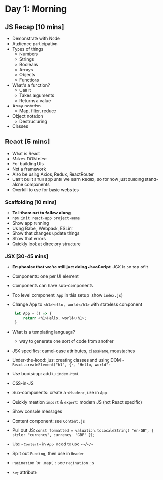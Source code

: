 # Day 1: Morning

## JS Recap [10 mins]

- Demonstrate with Node
- Audience participation
- Types of things
    - Numbers
    - Strings
    - Booleans
    - Arrays
    - Objects
    - Functions
- What's a function?
    - Call it
    - Takes arguments
    - Returns a value
- Array notation
    - Map, filter, reduce
- Object notation
    - Destructuring
- Classes


## React [5 mins]

- What is React
- Makes DOM nice
- For building UIs
- Not a framework
- Also be using Axios, Redux, ReactRouter
- Can't built a full app until we learn Redux, so for now just building stand-alone components
- Overkill to use for basic websites

### Scaffolding [10 mins]

- **Tell them not to follow along**
- `npm init react-app project-name`
- Show app running
- Using Babel, Webpack, ESLint
- Show that changes update things
- Show that errors
- Quickly look at directory structure

### JSX [30-45 mins]

- **Emphasise that we're still just doing JavaScript**: JSX is on top of it
- Components: one per UI element
- Components can have sub-components
- Top level component: `App` in this setup (show `index.js`)
- Change App to `<h1>Hello, world</h1>` with stateless component

   ```js
    let App = () => {
        return <h1>Hello, world</h1>;
    };
    ```
- What is a templating language?
    - way to generate one sort of code from another
- JSX specifics: camel-case attributes, `className`, moustaches
- Under-the-hood: just creating classes and using DOM - `React.createElement("h1", {}, "Hello, world")`
- Use bootstrap: add to `index.html`
- CSS-in-JS
- Sub-components: create a `<Header>`, use in `App`
- Quickly mention `import` & `export`: modern JS (not React specific)
- Show console messages
- Content component: see `Content.js`
- Pull out JS: `const formatted = valuation.toLocaleString( "en-GB", { style: "currency", currency: "GBP" });`
- Use `<Content>` in `App`: need to use `<>`/`</>`
- Split out `Funding`, then use in `Header`
- `Pagination` for `.map()`: see `Pagination.js`
- `key` attribute
